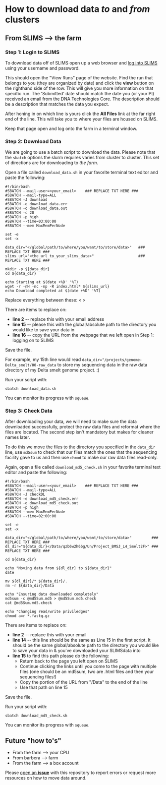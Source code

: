 # How to download data _to_ and _from_ clusters


## From SLIMS --> the farm


### Step 1: Login to SLIMS
To download data off of SLIMS open up a web browser and [log into SLIMS](https://slims.bioinformatics.ucdavis.edu/) using your username and password. 

This should open the "View Runs" page of the website. Find the run that belongs to you (they are organized by date) and click the **view** button on the righthand side of the row. This will give you more information on that specific run. The 'Submitted' date should match the date you (or your PI) received an email from the DNA Technologies Core. The description should be a description that matches the data you expect. 

After honing in on which line is yours click the **All Files** link at the far right end of the line. This will take you to where your files are housed on SLIMS. 

Keep that page open and log onto the farm in a terminal window. 


### Step 2: Download Data
We are going to use a batch script to download the data. Please note that the `sbatch` options the slurm requires varies from cluster to cluster. This set of directions are for downloading to _the farm_.


Open a file called `download_data.sh` in your favorite terminal text editor and paste the following:

```
#!/bin/bash
#SBATCH --mail-user=<your_email>    ### REPLACE TXT HERE ###
#SBATCH --mail-type=ALL
#SBATCH -J download
#SBATCH -e download_data.err
#SBATCH -o download_data.out
#SBATCH -c 20
#SBATCH -p high
#SBATCH --time=03:00:00
#SBATCH --mem MaxMemPerNode

set -e
set -x

data_dir="</global/path/to/where/you/want/to/store/data>"   ### REPLACE TXT HERE ###
slims_url="<the_url_to_your_slims_data>"                    ### REPLACE TXT HERE ###

mkdir -p ${data_dir}
cd ${data_dir}

echo Starting at $(date +%D' '%T)
wget -r -nH -nc -np -R index.html* ${slims_url}
echo Download completed at $(date +%D' '%T)
```

Replace everything between these: < >

There are items to replace on:
* **line 2** -- replace this with your email address
* **line 15** -- please this with the global/absolute path to the directory you would like to save your data in
* **line 16** -- copy the URL from the webpage that we left open in Step 1: logging on to SLIMS

Save the file. 

For example, my 15th line would read `data_dir="/projects/genome-Delta_smelt/00-raw_data` to store my sequencing data in the raw data directory of my Delta smelt genome project. :)

Run your script with:

```
sbatch download_data.sh
```

You can monitor its progress with `squeue`.


### Step 3: Check Data
After downloading your data, we will need to make sure the data downloaded successfully, protect the raw data files and reformat where the files are located. The second step isn't mandatory but makes for cleaner names later.

To do this we move the files to the directory you specified in the `data_dir` line, use `md5sum` to check that our files match the ones that the sequencing facility gave to us and then use `chmod` to make our raw data files read-only. 

Again, open a file called `download_md5_check.sh` in your favorite terminal text editor and paste the following:

```
#!/bin/bash
#SBATCH --mail-user=<your_email>    ### REPLACE TXT HERE ###
#SBATCH --mail-type=ALL
#SBATCH -J checkDL
#SBATCH -e download_md5_check.err
#SBATCH -o download_md5_check.out
#SBATCH -p high
#SBATCH --mem MaxMemPerNode
#SBATCH --time=02:00:00

set -e
set -x

data_dir="</global/path/to/where/you/want/to/store/data>"         ### REPLACE TXT HERE ###
dl_dir="${data_dir}</Data/qzb6w2h6bg/Un/Project_BMSJ_L4_Smelt2F>" ### REPLACE TXT HERE ###

cd ${data_dir}

echo "Moving data from ${dl_dir} to ${data_dir}"
date

mv ${dl_dir}/* ${data_dir}/.
rm -r ${data_dir}/Data

echo "Ensuring data downloaded completely"
md5sum -c @md5Sum.md5 > @md5Sum.md5.check
cat @md5Sum.md5.check

echo "Changing read/write priviledges"
chmod a=r *.fastq.gz
```

There are items to replace on:
* **line 2** -- replace this with your email
* **line 14** -- this line should be the same as Line 15 in the first script. It should be the same global/absolute path to the directory you would like to save your data in & you've downloaded your SLIMSdata into
* **line 15** to find this path please do the following:
    * Return back to the page you left open on SLIMS
    * Continue clicking the links until you come to the page with multiple files (one should be an md5sum, two are .html files and then your sequencing files!)
    * Copy the portion of the URL from "/Data" to the end of the line
    * Use that path on line 15

Save the file.

Run your script with:

```
sbatch download_md5_check.sh
```

You can monitor its progress with `squeue`.


## Future "how to's"
* From the farm --> your CPU
* From barbera --> farm
* From the farm --> a box account

Please [open an **issue**](https://github.com/shannonekj/cluster_computing/issues/new) with this repository to report errors or request more resources on how to move data around.
